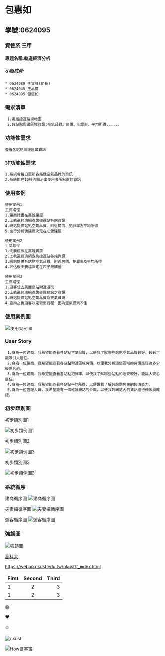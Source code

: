 # 包惠如

## 學號:0624095

### 資管系 三甲

#### 專題名稱:軌道經濟分析

##### 小組成員:
```
* 0624089 李宜峰(組長)
* 0624045 王品捷
* 0624095 包惠如
```

### 需求清單
```
 1.高雄捷運路線地圖
 2.各站點周邊區域資訊:空氣品質、房價、犯罪率、平均所得......
```
### 功能性需求
```
查看各站點周邊區域資訊
```
### 非功能性需求
```
1.系統會每日更新各站點空氣品質的資訊
2.系統能在10秒內顯示出使用者所點選的資訊
```
### 使用案例
```
使用案例1
主要路徑
1.建商計畫在高雄建屋
2.上軌道經濟網查詢捷運站各站資訊
4.網站提供站點空氣品質、附近房價、犯罪率及平均所得
5.進行分析後建商決定在左營建屋
```
```
使用案例2
主要路徑
1.夫妻檔欲在高雄買房
2.上軌道經濟網查詢捷運站各站資訊
3.網站提供各站點空氣品質、附近房價、犯罪率及平均所得
4.評估後夫妻檔決定在西子灣購屋
```
```
使用案例3
主要路徑
1.遊客想去美麗島站附近遊玩
2.上軌道經濟網查詢美麗島站之資訊
3.網站提供站點空氣品質及天氣資訊
4.查詢之後遊客決定取消行程，因為空氣品質不佳
```

### 使用案例圖
![使用案例圖](案例圖2.jpg "使用案例圖")

### User Story
```
 1.身為一位建商，我希望能查看各站點空氣品質，以便我了解哪些站點空氣品質較好，較有可能吸引人居住。
 2.身為一位建商，我希望能查看各站點附近區域房價，以便我分析這個區域的房價應訂為多少較為合適。
 3.身為一位建商，我希望能查看各站點犯罪率，以便我了解哪些站點的治安較好，能讓人安心居住。
 4.身為一位建商，我希望能查看各站點平均所得，以便讓我了解各站點居民的經濟能力。
 5.身為一位管理人員，我希望能有一個維護網站的介面，以便我對網站內的資訊進行修改與確認。
```


### 初步類別圖
初步類別圖1

![初步類例圖1](類別圖01.jpg "初步類別圖1")

初步類別圖2

![初步類例圖2](類別圖02.jpg "初步類別圖2")

初步類別圖3

![初步類例圖3](類別圖03.jpg "初步類別圖3")

### 系統循序
建商循序圖
![建商循序圖](建商循序圖.jpg "建商循序圖")

夫妻檔循序圖
![夫妻檔循序圖](夫妻檔循序圖.jpg "夫妻檔循序圖")

遊客循序圖
![遊客循序圖](遊客循序圖.jpg "遊客循序圖")

### 強韌圖
![強韌圖](強韌圖.jpg "強韌圖")

[高科大](https://www.nkust.edu.tw/)

<https://webap.nkust.edu.tw/nkust/f_index.html>

| First | Second | Third |
| :---- | :----: | ----: |
|1 | 2 | 3  |
|1 | 2 | 3  |

:smile:

:heart:

:snowman:

![nkust](nkust.png "高科大 Logo")

[![How哥宇宙](http://img.youtube.com/vi/Kh5pPTTpji4/0.jpg)](https://www.youtube.com/watch?v=Kh5pPTTpji4)
